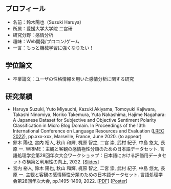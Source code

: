 ## プロフィール

- 名前：鈴木陽也（Suzuki Haruya）
- 所属：愛媛大学大学院 二宮研
- 研究分野：感情分析
- 趣味：Web開発/プロコン/ゲーム
- 一言：もっと機械学習に強くなりたい！

## 学位論文

- 卒業論文：ユーザの性格情報を用いた感情分析に関する研究

## 研究業績

- Haruya Suzuki, Yuto Miyauchi, Kazuki Akiyama, Tomoyuki Kajiwara, Takashi Ninomiya, Noriko Takemura, Yuta Nakashima, Hajime Nagahara: A Japanese Dataset for Subjective and Objective Sentiment Polarity Classification in Micro Blog Domain. In Proceedings of the 13th International Conference on Language Resources and Evaluation ([LREC 2022](https://lrec2022.lrec-conf.org/en/)), pp.xxx-xxx, Marseille, France, June 2020. (to appear)
- 鈴木 陽也, 宮内 裕人, 秋山 和輝, 梶原 智之, 二宮 崇, 武村 紀子, 中島 悠太, 長原 一. WRIME：主観と客観の感情極性分類のための日本語データセット. 言語処理学会第28回年次大会ワークショップ：日本語における評価用データセットの構築と利用性の向上, 2022. [[Slides](https://github.com/haru1290/haru1290/blob/main/slides/JED2022-Suzuki-Slide.pdf)]
- 宮内 裕人, 鈴木 陽也, 秋山 和輝, 梶原 智之, 二宮 崇, 武村 紀子, 中島 悠太, 長原 一. 主観と客観の感情極性分類のための日本語データセット. 言語処理学会第28回年次大会, pp.1495-1499, 2022. [[PDF](https://www.anlp.jp/proceedings/annual_meeting/2022/pdf_dir/PH3-13.pdf)] [[Poster](https://github.com/haru1290/haru1290/blob/main/slides/NLP2022-Miyauchi-Poster.pdf)]

<!--
**haru1290/haru1290** is a ✨ _special_ ✨ repository because its `README.md` (this file) appears on your GitHub profile.

Here are some ideas to get you started:

- 🔭 I’m currently working on ...
- 🌱 I’m currently learning ...
- 👯 I’m looking to collaborate on ...
- 🤔 I’m looking for help with ...
- 💬 Ask me about ...
- 📫 How to reach me: ...
- 😄 Pronouns: ...
- ⚡ Fun fact: ...
-->
